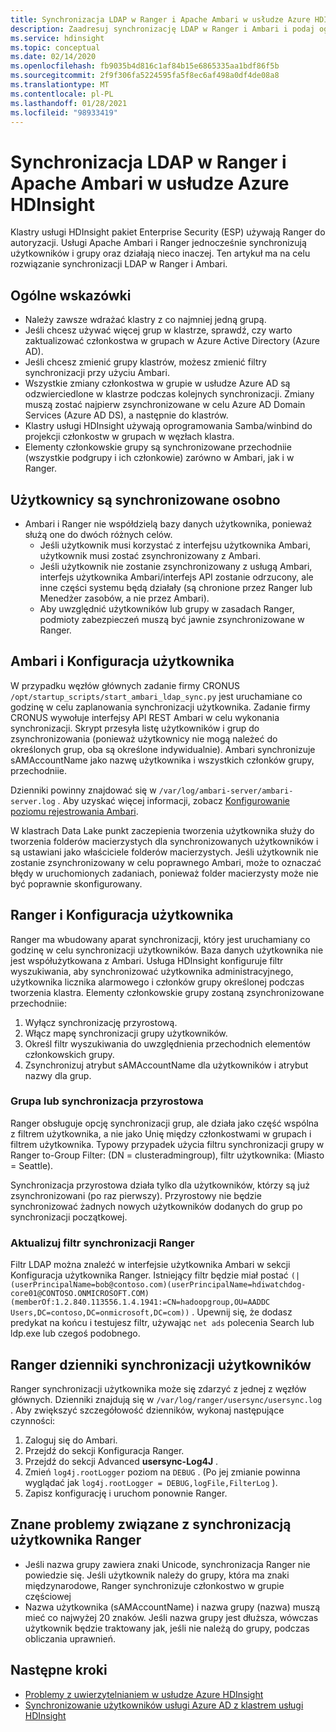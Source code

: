 ```yaml
---
title: Synchronizacja LDAP w Ranger i Apache Ambari w usłudze Azure HDInsight
description: Zaadresuj synchronizację LDAP w Ranger i Ambari i podaj ogólne wytyczne.
ms.service: hdinsight
ms.topic: conceptual
ms.date: 02/14/2020
ms.openlocfilehash: fb9035b4d816c1af84b15e6865335aa1bdf86f5b
ms.sourcegitcommit: 2f9f306fa5224595fa5f8ec6af498a0df4de08a8
ms.translationtype: MT
ms.contentlocale: pl-PL
ms.lasthandoff: 01/28/2021
ms.locfileid: "98933419"
---
```

# <a name="ldap-sync-in-ranger-and-apache-ambari-in-azure-hdinsight"></a>Synchronizacja LDAP w Ranger i Apache Ambari w usłudze Azure HDInsight

Klastry usługi HDInsight pakiet Enterprise Security (ESP) używają Ranger do autoryzacji. Usługi Apache Ambari i Ranger jednocześnie synchronizują użytkowników i grupy oraz działają nieco inaczej. Ten artykuł ma na celu rozwiązanie synchronizacji LDAP w Ranger i Ambari.

## <a name="general-guidelines"></a>Ogólne wskazówki

* Należy zawsze wdrażać klastry z co najmniej jedną grupą.
* Jeśli chcesz używać więcej grup w klastrze, sprawdź, czy warto zaktualizować członkostwa w grupach w Azure Active Directory (Azure AD).
* Jeśli chcesz zmienić grupy klastrów, możesz zmienić filtry synchronizacji przy użyciu Ambari.
* Wszystkie zmiany członkostwa w grupie w usłudze Azure AD są odzwierciedlone w klastrze podczas kolejnych synchronizacji. Zmiany muszą zostać najpierw zsynchronizowane w celu Azure AD Domain Services (Azure AD DS), a następnie do klastrów.
* Klastry usługi HDInsight używają oprogramowania Samba/winbind do projekcji członkostw w grupach w węzłach klastra.
* Elementy członkowskie grupy są synchronizowane przechodniie (wszystkie podgrupy i ich członkowie) zarówno w Ambari, jak i w Ranger. 

## <a name="users-are-synced-separately"></a>Użytkownicy są synchronizowane osobno

 * Ambari i Ranger nie współdzielą bazy danych użytkownika, ponieważ służą one do dwóch różnych celów. 
   * Jeśli użytkownik musi korzystać z interfejsu użytkownika Ambari, użytkownik musi zostać zsynchronizowany z Ambari. 
   * Jeśli użytkownik nie zostanie zsynchronizowany z usługą Ambari, interfejs użytkownika Ambari/interfejs API zostanie odrzucony, ale inne części systemu będą działały (są chronione przez Ranger lub Menedżer zasobów, a nie przez Ambari).
   * Aby uwzględnić użytkowników lub grupy w zasadach Ranger, podmioty zabezpieczeń muszą być jawnie zsynchronizowane w Ranger.

## <a name="ambari-user-sync-and-configuration"></a>Ambari i Konfiguracja użytkownika

W przypadku węzłów głównych zadanie firmy CRONUS `/opt/startup_scripts/start_ambari_ldap_sync.py` jest uruchamiane co godzinę w celu zaplanowania synchronizacji użytkownika. Zadanie firmy CRONUS wywołuje interfejsy API REST Ambari w celu wykonania synchronizacji. Skrypt przesyła listę użytkowników i grup do zsynchronizowania (ponieważ użytkownicy nie mogą należeć do określonych grup, oba są określone indywidualnie). Ambari synchronizuje sAMAccountName jako nazwę użytkownika i wszystkich członków grupy, przechodniie.

Dzienniki powinny znajdować się w `/var/log/ambari-server/ambari-server.log` . Aby uzyskać więcej informacji, zobacz [Konfigurowanie poziomu rejestrowania Ambari](https://docs.cloudera.com/HDPDocuments/Ambari-latest/administering-ambari/content/amb_configure_ambari_logging_level.html).

W klastrach Data Lake punkt zaczepienia tworzenia użytkownika służy do tworzenia folderów macierzystych dla synchronizowanych użytkowników i są ustawiani jako właściciele folderów macierzystych. Jeśli użytkownik nie zostanie zsynchronizowany w celu poprawnego Ambari, może to oznaczać błędy w uruchomionych zadaniach, ponieważ folder macierzysty może nie być poprawnie skonfigurowany.

## <a name="ranger-user-sync-and-configuration"></a>Ranger i Konfiguracja użytkownika

Ranger ma wbudowany aparat synchronizacji, który jest uruchamiany co godzinę w celu synchronizacji użytkowników. Baza danych użytkownika nie jest współużytkowana z Ambari. Usługa HDInsight konfiguruje filtr wyszukiwania, aby synchronizować użytkownika administracyjnego, użytkownika licznika alarmowego i członków grupy określonej podczas tworzenia klastra. Elementy członkowskie grupy zostaną zsynchronizowane przechodniie:

1. Wyłącz synchronizację przyrostową.
1. Włącz mapę synchronizacji grupy użytkowników.
1. Określ filtr wyszukiwania do uwzględnienia przechodnich elementów członkowskich grupy.
1. Zsynchronizuj atrybut sAMAccountName dla użytkowników i atrybut nazwy dla grup.

### <a name="group-or-incremental-sync"></a>Grupa lub synchronizacja przyrostowa

Ranger obsługuje opcję synchronizacji grup, ale działa jako część wspólna z filtrem użytkownika, a nie jako Unię między członkostwami w grupach i filtrem użytkownika. Typowy przypadek użycia filtru synchronizacji grupy w Ranger to-Group Filter: (DN = clusteradmingroup), filtr użytkownika: (Miasto = Seattle).

Synchronizacja przyrostowa działa tylko dla użytkowników, którzy są już zsynchronizowani (po raz pierwszy). Przyrostowy nie będzie synchronizować żadnych nowych użytkowników dodanych do grup po synchronizacji początkowej.

### <a name="update-ranger-sync-filter"></a>Aktualizuj filtr synchronizacji Ranger

Filtr LDAP można znaleźć w interfejsie użytkownika Ambari w sekcji Konfiguracja użytkownika Ranger. Istniejący filtr będzie miał postać `(|(userPrincipalName=bob@contoso.com)(userPrincipalName=hdiwatchdog-core01@CONTOSO.ONMICROSOFT.COM)(memberOf:1.2.840.113556.1.4.1941:=CN=hadoopgroup,OU=AADDC Users,DC=contoso,DC=onmicrosoft,DC=com))` . Upewnij się, że dodasz predykat na końcu i testujesz filtr, używając `net ads` polecenia Search lub ldp.exe lub czegoś podobnego.

## <a name="ranger-user-sync-logs"></a>Ranger dzienniki synchronizacji użytkowników

Ranger synchronizacji użytkownika może się zdarzyć z jednej z węzłów głównych. Dzienniki znajdują się w `/var/log/ranger/usersync/usersync.log` . Aby zwiększyć szczegółowość dzienników, wykonaj następujące czynności:

1. Zaloguj się do Ambari.
1. Przejdź do sekcji Konfiguracja Ranger.
1. Przejdź do sekcji Advanced **usersync-Log4J** .
1. Zmień `log4j.rootLogger` poziom na `DEBUG` . (Po jej zmianie powinna wyglądać jak `log4j.rootLogger = DEBUG,logFile,FilterLog` ).
1. Zapisz konfigurację i uruchom ponownie Ranger.

## <a name="known-issues-with-ranger-user-sync"></a>Znane problemy związane z synchronizacją użytkownika Ranger
* Jeśli nazwa grupy zawiera znaki Unicode, synchronizacja Ranger nie powiedzie się. Jeśli użytkownik należy do grupy, która ma znaki międzynarodowe, Ranger synchronizuje członkostwo w grupie częściowej
* Nazwa użytkownika (sAMAccountName) i nazwa grupy (nazwa) muszą mieć co najwyżej 20 znaków. Jeśli nazwa grupy jest dłuższa, wówczas użytkownik będzie traktowany jak, jeśli nie należą do grupy, podczas obliczania uprawnień.

## <a name="next-steps"></a>Następne kroki

* [Problemy z uwierzytelnianiem w usłudze Azure HDInsight](./domain-joined-authentication-issues.md)
* [Synchronizowanie użytkowników usługi Azure AD z klastrem usługi HDInsight](../hdinsight-sync-aad-users-to-cluster.md)
